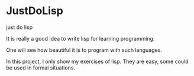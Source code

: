 # JustDoLisp
just do lisp

It is really a good idea to write lisp for learning programming.

One will see how beautiful it is to program with such languages.

In this project, I only show my exercises of lisp. They are easy, some could be used in formal situations.
